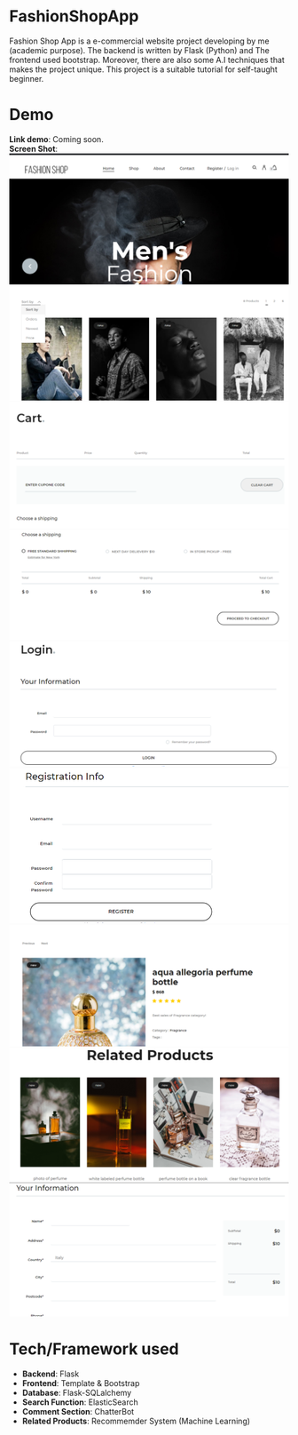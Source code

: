 # FashionShopApp
Fashion Shop App is a e-commercial website project developing by me (academic purpose). The backend is written by Flask (Python) and The frontend used bootstrap. Moreover, there are also some A.I techniques that makes the project unique. This project is a suitable tutorial for self-taught beginner.
# Demo
<b>Link demo</b>: Coming soon.
<br/>
<b>Screen Shot</b>: 
<img src="./demo/home.png" alt="Home">
<img src="./demo/sort.png" alt="Home">
<img src="./demo/cart.png" alt="Home">
<img src="./demo/cart2.png" alt="Home">
<img src="./demo/login.png" alt="Home">
<img src="./demo/signup.png" alt="Home">
<img src="./demo/product.png" alt="Home">
<img src="./demo/relatedproducts.png" alt="Home">
<img src="./demo/checkout.png" alt="Home">
# Tech/Framework used
+ <b>Backend</b>: Flask
+ <b>Frontend</b>: Template & Bootstrap
+ <b>Database</b>: Flask-SQLalchemy
+ <b>Search Function</b>: ElasticSearch
+ <b>Comment Section</b>: ChatterBot
+ <b>Related Products</b>: Recommemder System (Machine Learning)
